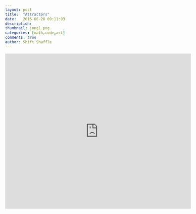 ```yaml
---
layout: post
title:  "Attractors"
date:   2016-06-20 09:11:03
description:
thumbnail: jong1.png
categories: [math,code,art]
comments: true
author: Shift Shuffle
---
```


<div class="fotorama"
data-allowfullscreen="true"
     data-nav="thumbs">
  <div data-img="{{ site.url }}/assets/img/jong1.png"> </div>
  <div data-img="{{ site.url }}/assets/img/jong2.png"> </div>
  <div data-img="{{ site.url }}/assets/img/jong3.png"> </div>
  <div data-img="{{ site.url }}/assets/img/jong4.png"> </div>
  <div data-img="{{ site.url }}/assets/img/jong5.png"> </div>
  <div data-img="{{ site.url }}/assets/img/jong6.png"> </div>

</div>


<div>
<iframe src="https://drive.google.com/file/d/0B1pk5iwpIaSnWl9zcmJCd2pidGc/preview?usp=sharing"
style="width:600px; height:500px;" frameborder="0"></iframe>
</div>
